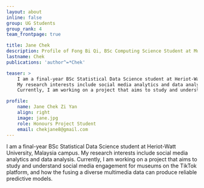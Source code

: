 ```yaml
---
layout: about
inline: false
group: UG Students
group_rank: 4
team_frontpage: true

title: Jane Chek
description: Profile of Fong Bi Qi, BSc Computing Science Student at MuDA Lab.
lastname: Chek
publications: 'author^=*Chek'

teaser: >
    I am a final-year BSc Statistical Data Science student at Heriot-Watt University, Malaysia campus. 
    My research interests include social media analytics and data analysis.
    Currently, I am working on a project that aims to study and understand social media engagement for museums on the TikTok platform, and how the fusing a diverse multimedia data can produce reliable predictive models.

profile:
    name: Jane Chek Zi Yan
    align: right
    image: jane.jpg
    role: Honours Project Student
    email: chekjane8@gmail.com
---
```


I am a final-year BSc Statistical Data Science student at Heriot-Watt University, Malaysia campus. 
My research interests include social media analytics and data analysis.
Currently, I am working on a project that aims to study and understand social media engagement for museums on the TikTok platform, and how the fusing a diverse multimedia data can produce reliable predictive models.